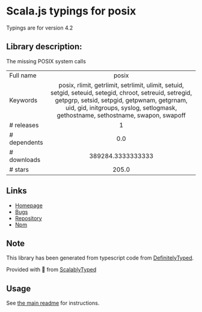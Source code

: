 
# Scala.js typings for posix

Typings are for version 4.2

## Library description:
The missing POSIX system calls

|                    |                 |
| ------------------ | :-------------: |
| Full name          | posix |
| Keywords           | posix, rlimit, getrlimit, setrlimit, ulimit, setuid, setgid, seteuid, setegid, chroot, setreuid, setregid, getpgrp, setsid, setpgid, getpwnam, getgrnam, uid, gid, initgroups, syslog, setlogmask, gethostname, sethostname, swapon, swapoff |
| # releases         | 1 |
| # dependents       | 0.0 |
| # downloads        | 389284.3333333333 |
| # stars            | 205.0 |

## Links
- [Homepage](http://github.com/ohmu/node-posix)
- [Bugs](https://github.com/ohmu/node-posix/issues)
- [Repository](https://github.com/ohmu/node-posix)
- [Npm](https://www.npmjs.com/package/posix)
    


## Note
This library has been generated from typescript code from [DefinitelyTyped](https://definitelytyped.org).

Provided with :purple_heart: from [ScalablyTyped](https://github.com/oyvindberg/ScalablyTyped)

## Usage
See [the main readme](../../readme.md) for instructions.


